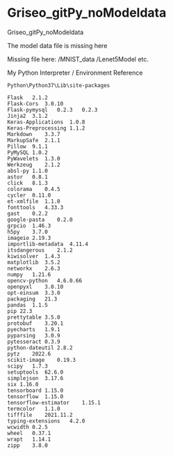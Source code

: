 # Griseo_gitPy_noModeldata
Griseo_gitPy_noModeldata

The model data file is missing here

Missing file 
here: /MNIST_data /Lenet5Model etc.

My Python Interpreter / Environment Reference
```
Python\Python37\Lib\site-packages
```

```
Flask	2.1.2
Flask-Cors	3.0.10
Flask-pymysql	0.2.3	0.2.3
Jinja2	3.1.2	
Keras-Applications	1.0.8	
Keras-Preprocessing	1.1.2	
Markdown	3.3.7	
MarkupSafe	2.1.1	
Pillow	9.1.1	
PyMySQL	1.0.2	
PyWavelets	1.3.0	
Werkzeug	2.1.2	
absl-py	1.1.0	
astor	0.8.1	
click	8.1.3	
colorama	0.4.5	
cycler	0.11.0	
et-xmlfile	1.1.0	
fonttools	4.33.3	
gast	0.2.2	
google-pasta	0.2.0	
grpcio	1.46.3	
h5py	3.7.0	
imageio	2.19.3	
importlib-metadata	4.11.4	
itsdangerous	2.1.2	
kiwisolver	1.4.3	
matplotlib	3.5.2	
networkx	2.6.3	
numpy	1.21.6	
opencv-python	4.6.0.66	
openpyxl	3.0.10	
opt-einsum	3.3.0	
packaging	21.3	
pandas	1.1.5	
pip	22.3	
prettytable	3.5.0	
protobuf	3.20.1	
pyecharts	1.9.1	
pyparsing	3.0.9	
pytesseract	0.3.9	
python-dateutil	2.8.2	
pytz	2022.6	
scikit-image	0.19.3	
scipy	1.7.3	
setuptools	62.6.0	
simplejson	3.17.6	
six	1.16.0	
tensorboard	1.15.0	
tensorflow	1.15.0	
tensorflow-estimator	1.15.1	
termcolor	1.1.0	
tifffile	2021.11.2	
typing-extensions	4.2.0	
wcwidth	0.2.5	
wheel	0.37.1	
wrapt	1.14.1	
zipp	3.8.0	

